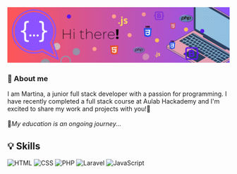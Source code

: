 
<picture>
 <source media="(prefers-color-scheme: dark)" srcset="Banner.png">
 <source media="(prefers-color-scheme: light)" srcset="Banner.png">
 <img alt="YOUR-ALT-TEXT" src="Banner.png">
</picture>


<!--
**MartinaSpagnolo/MartinaSpagnolo** is a ✨ _special_ ✨ repository because its `README.md` (this file) appears on your GitHub profile.

Here are some ideas to get you started:

- 🔭 I’m currently working on ...
- 🌱 I’m currently learning ...
- 👯 I’m looking to collaborate on ...
- 🤔 I’m looking for help with ...
- 💬 Ask me about ...
- 📫 How to reach me: ...
- 😄 Pronouns: ...
- ⚡ Fun fact: ...
-->
### <font style="vertical-align: inherit;"><font style="vertical-align: inherit;">💬</font></font> About me
I am Martina, a junior full stack developer with a passion for programming. I have recently completed a full stack course at Aulab Hackademy and I'm excited to share my work and projects with you!<font style="vertical-align: inherit;"><font style="vertical-align: inherit;">💛</font></font><br/><br/>
<font style="vertical-align: inherit;"><font style="vertical-align: inherit;">🧩</font></font>*My education is an ongoing journey...*
## <font style="vertical-align: inherit;"><font style="vertical-align: inherit;">💡</font></font> Skills
![HTML](https://img.shields.io/badge/HTML5-red)
![CSS](https://img.shields.io/badge/CSS3-2862E9)
![PHP](https://img.shields.io/badge/PHP-7377AD)
![Laravel](https://img.shields.io/badge/Laravel-red)
![JavaScript](https://img.shields.io/badge/JavaScript-yellow)





